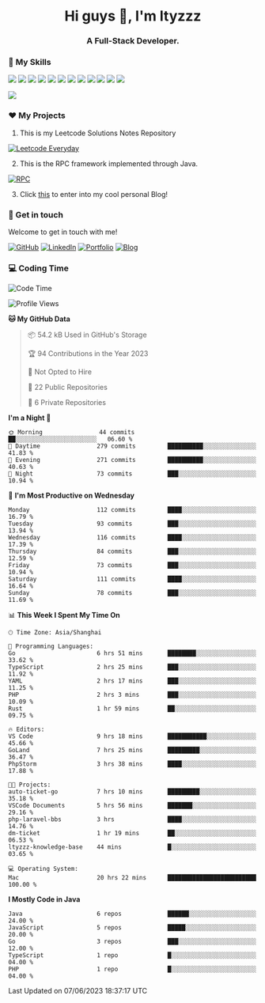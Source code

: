 <h1 align="center">Hi guys 👋, I'm ltyzzz</h1>
<h3 align="center">A Full-Stack Developer.</h3>

### 🌟 **My Skills**  

![](https://img.shields.io/badge/-Java-4C7491?style=flat-square&logo=java&logoColor=fff)
![](https://img.shields.io/badge/-Spring-5FB832?style=flat-square&logo=Spring&logoColor=fff)
![](https://img.shields.io/badge/-Python-3e74a2?style=flat-square&logo=Python&logoColor=fff)
![](https://img.shields.io/badge/-Go-77BBE2?style=flat-square&logo=Go&logoColor=fff)
![](https://img.shields.io/badge/-Node.js-339933?style=flat-square&logo=Node.js&logoColor=fff)
![](https://img.shields.io/badge/-Vue-4fc08d?style=flat-square&logo=Vue.js&logoColor=fff)
![](https://img.shields.io/badge/-React-2d98ce?style=flat-square&logo=React&logoColor=fff)
![](https://img.shields.io/badge/-Docker-2496ED?style=flat-square&logo=Docker&logoColor=fff)
![](https://img.shields.io/badge/-Linux-000000?style=flat-square&logo=Linux&logoColor=fff)
![](https://img.shields.io/badge/-MySQL-4479A1?style=flat-square&logo=MySQL&logoColor=fff)
![](https://img.shields.io/badge/-Redis-DC382D?style=flat-square&logo=Redis&logoColor=fff)
![](https://img.shields.io/badge/-Git-E84E31?style=flat-square&logo=Git&logoColor=fff)

<a href="#">
  <img src="https://github-readme-stats.vercel.app/api?username=ltyzzzxxx&count_private=true&show_icons=true&bg_color=15,f2f7fd,E0EAFC" />
</a>

### ❤️ My Projects

1. This is my Leetcode Solutions Notes Repository

[![Leetcode Everyday](https://github-readme-stats.vercel.app/api/pin?username=ltyzzzxxx&repo=Leetcode-Everyday&theme=transparent&bg_color=15,f2f7fd,E0EAFC)](https://github.com/ltyzzzxxx/Leetcode-Everyday)

2. This is the RPC framework implemented through Java. 

[![RPC](https://github-readme-stats.vercel.app/api/pin?username=ltyzzzxxx&repo=ltyzzz-rpc&theme=transparent&bg_color=15,f2f7fd,E0EAFC)](https://github.com/ltyzzzxxx/ltyzzz-rpc)

3. Click [this](https://ltyzzzxxx.github.io/) to enter into my cool personal Blog!

### 🎉 Get in touch

Welcome to get in touch with me!

[![GitHub](https://img.shields.io/badge/GitHub-grey?logo=github)](https://github.com/ltyzzzxxx)
[![LinkedIn](https://img.shields.io/badge/LinkedIn-blue?logo=linkedin)](https://www.linkedin.com/in/tianyu-li-7068b8248/)
[![Portfolio](https://img.shields.io/badge/Portfolio-black?logo=blog)](https://ltyzzz.com)
[![Blog](https://img.shields.io/badge/Blog-blue?logo=blog)](https://ltyzzzxxx.github.io/)

### 💻 Coding Time

<!--START_SECTION:waka-->
![Code Time](http://img.shields.io/badge/Code%20Time-42%20hrs%2018%20mins-blue)

![Profile Views](http://img.shields.io/badge/Profile%20Views-78-blue)

**🐱 My GitHub Data** 

> 📦 54.2 kB Used in GitHub's Storage 
 > 
> 🏆 94 Contributions in the Year 2023
 > 
> 🚫 Not Opted to Hire
 > 
> 📜 22 Public Repositories 
 > 
> 🔑 6 Private Repositories 
 > 
**I'm a Night 🦉** 

```text
🌞 Morning                44 commits          ██░░░░░░░░░░░░░░░░░░░░░░░   06.60 % 
🌆 Daytime                279 commits         ██████████░░░░░░░░░░░░░░░   41.83 % 
🌃 Evening                271 commits         ██████████░░░░░░░░░░░░░░░   40.63 % 
🌙 Night                  73 commits          ███░░░░░░░░░░░░░░░░░░░░░░   10.94 % 
```
📅 **I'm Most Productive on Wednesday** 

```text
Monday                   112 commits         ████░░░░░░░░░░░░░░░░░░░░░   16.79 % 
Tuesday                  93 commits          ███░░░░░░░░░░░░░░░░░░░░░░   13.94 % 
Wednesday                116 commits         ████░░░░░░░░░░░░░░░░░░░░░   17.39 % 
Thursday                 84 commits          ███░░░░░░░░░░░░░░░░░░░░░░   12.59 % 
Friday                   73 commits          ███░░░░░░░░░░░░░░░░░░░░░░   10.94 % 
Saturday                 111 commits         ████░░░░░░░░░░░░░░░░░░░░░   16.64 % 
Sunday                   78 commits          ███░░░░░░░░░░░░░░░░░░░░░░   11.69 % 
```


📊 **This Week I Spent My Time On** 

```text
🕑︎ Time Zone: Asia/Shanghai

💬 Programming Languages: 
Go                       6 hrs 51 mins       ████████░░░░░░░░░░░░░░░░░   33.62 % 
TypeScript               2 hrs 25 mins       ███░░░░░░░░░░░░░░░░░░░░░░   11.92 % 
YAML                     2 hrs 17 mins       ███░░░░░░░░░░░░░░░░░░░░░░   11.25 % 
PHP                      2 hrs 3 mins        ███░░░░░░░░░░░░░░░░░░░░░░   10.09 % 
Rust                     1 hr 59 mins        ██░░░░░░░░░░░░░░░░░░░░░░░   09.75 % 

🔥 Editors: 
VS Code                  9 hrs 18 mins       ███████████░░░░░░░░░░░░░░   45.66 % 
GoLand                   7 hrs 25 mins       █████████░░░░░░░░░░░░░░░░   36.47 % 
PhpStorm                 3 hrs 38 mins       ████░░░░░░░░░░░░░░░░░░░░░   17.88 % 

🐱‍💻 Projects: 
auto-ticket-go           7 hrs 10 mins       █████████░░░░░░░░░░░░░░░░   35.18 % 
VSCode Documents         5 hrs 56 mins       ███████░░░░░░░░░░░░░░░░░░   29.16 % 
php-laravel-bbs          3 hrs               ████░░░░░░░░░░░░░░░░░░░░░   14.76 % 
dm-ticket                1 hr 19 mins        ██░░░░░░░░░░░░░░░░░░░░░░░   06.53 % 
ltyzzz-knowledge-base    44 mins             █░░░░░░░░░░░░░░░░░░░░░░░░   03.65 % 

💻 Operating System: 
Mac                      20 hrs 22 mins      █████████████████████████   100.00 % 
```

**I Mostly Code in Java** 

```text
Java                     6 repos             ██████░░░░░░░░░░░░░░░░░░░   24.00 % 
JavaScript               5 repos             █████░░░░░░░░░░░░░░░░░░░░   20.00 % 
Go                       3 repos             ███░░░░░░░░░░░░░░░░░░░░░░   12.00 % 
TypeScript               1 repo              █░░░░░░░░░░░░░░░░░░░░░░░░   04.00 % 
PHP                      1 repo              █░░░░░░░░░░░░░░░░░░░░░░░░   04.00 % 
```




 Last Updated on 07/06/2023 18:37:17 UTC
<!--END_SECTION:waka-->
